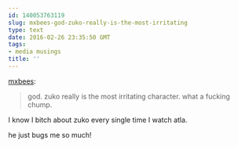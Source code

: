 ```yaml
---
id: 140053763119
slug: mxbees-god-zuko-really-is-the-most-irritating
type: text
date: 2016-02-26 23:35:50 GMT
tags:
- media musings
title: ''
---
```

<p><a href="http://mxb.ca/post/140052989249/god-zuko-really-is-the-most-irritating-character" class="tumblr_blog">mxbees</a>:</p>

<blockquote><p>god. zuko really is the most irritating character. what a fucking chump.</p></blockquote>

<p>I know I bitch about zuko every single time I watch atla. </p><p>he just bugs me so much!</p>